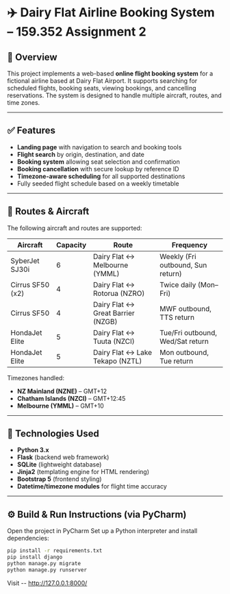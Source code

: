 # ✈️ Dairy Flat Airline Booking System – 159.352 Assignment 2

## 📘 Overview

This project implements a web-based **online flight booking system** for a fictional airline based at Dairy Flat Airport. It supports searching for scheduled flights, booking seats, viewing bookings, and cancelling reservations. The system is designed to handle multiple aircraft, routes, and time zones.

---

## ✅ Features

- **Landing page** with navigation to search and booking tools
- **Flight search** by origin, destination, and date
- **Booking system** allowing seat selection and confirmation
- **Booking cancellation** with secure lookup by reference ID
- **Timezone-aware scheduling** for all supported destinations
- Fully seeded flight schedule based on a weekly timetable

---

## 🛫 Routes & Aircraft

The following aircraft and routes are supported:

| Aircraft           | Capacity | Route                               | Frequency                          |
|--------------------|----------|--------------------------------------|------------------------------------|
| SyberJet SJ30i     | 6        | Dairy Flat ↔ Melbourne (YMML)        | Weekly (Fri outbound, Sun return)  |
| Cirrus SF50 (x2)   | 4        | Dairy Flat ↔ Rotorua (NZRO)          | Twice daily (Mon–Fri)              |
| Cirrus SF50        | 4        | Dairy Flat ↔ Great Barrier (NZGB)    | MWF outbound, TTS return           |
| HondaJet Elite     | 5        | Dairy Flat ↔ Tuuta (NZCI)            | Tue/Fri outbound, Wed/Sat return   |
| HondaJet Elite     | 5        | Dairy Flat ↔ Lake Tekapo (NZTL)      | Mon outbound, Tue return           |

Timezones handled:
- **NZ Mainland (NZNE)** – GMT+12
- **Chatham Islands (NZCI)** – GMT+12:45
- **Melbourne (YMML)** – GMT+10

---

## 🧱 Technologies Used

- **Python 3.x**
- **Flask** (backend web framework)
- **SQLite** (lightweight database)
- **Jinja2** (templating engine for HTML rendering)
- **Bootstrap 5** (frontend styling)
- **Datetime/timezone modules** for flight time accuracy

---

## ⚙️ Build & Run Instructions (via PyCharm)

Open the project in PyCharm
Set up a Python interpreter and install dependencies:
```bash
pip install -r requirements.txt
pip install django
python manage.py migrate
python manage.py runserver
```
Visit -- http://127.0.0.1:8000/

